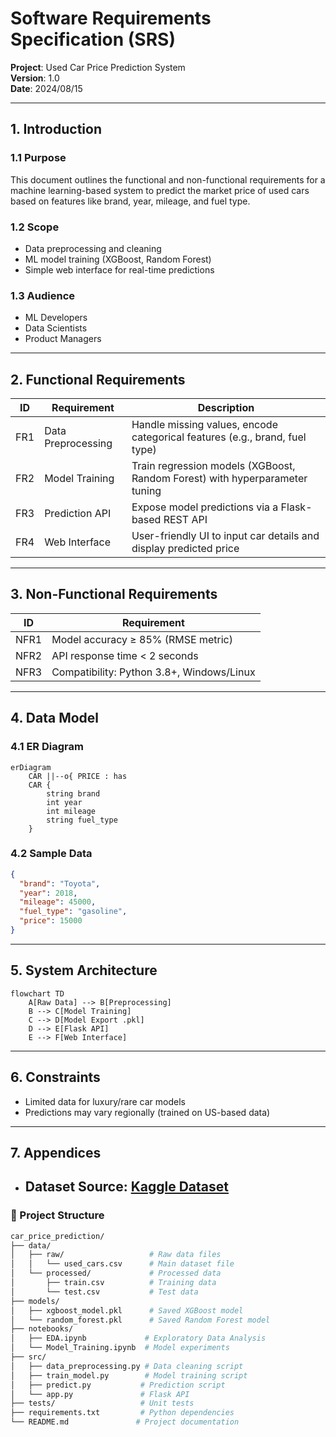 
# **Software Requirements Specification (SRS)**  
**Project**: Used Car Price Prediction System  
**Version**: 1.0  
**Date**: 2024/08/15  

---

## **1. Introduction**  
### **1.1 Purpose**  
This document outlines the functional and non-functional requirements for a machine learning-based system to predict the market price of used cars based on features like brand, year, mileage, and fuel type.  

### **1.2 Scope**  
- Data preprocessing and cleaning  
- ML model training (XGBoost, Random Forest)  
- Simple web interface for real-time predictions  

### **1.3 Audience**  
- ML Developers  
- Data Scientists  
- Product Managers  

---

## **2. Functional Requirements**  
| **ID** | **Requirement** | **Description** |  
|--------|-----------------|-----------------|  
| FR1 | Data Preprocessing | Handle missing values, encode categorical features (e.g., brand, fuel type) |  
| FR2 | Model Training | Train regression models (XGBoost, Random Forest) with hyperparameter tuning |  
| FR3 | Prediction API | Expose model predictions via a Flask-based REST API |  
| FR4 | Web Interface | User-friendly UI to input car details and display predicted price |  

---

## **3. Non-Functional Requirements**  
| **ID** | **Requirement** |  
|--------|-----------------|  
| NFR1 | Model accuracy ≥ 85% (RMSE metric) |  
| NFR2 | API response time < 2 seconds |  
| NFR3 | Compatibility: Python 3.8+, Windows/Linux |  

---

## **4. Data Model**  
### **4.1 ER Diagram**  
```mermaid
erDiagram
    CAR ||--o{ PRICE : has
    CAR {
        string brand
        int year
        int mileage
        string fuel_type
    }
```

### **4.2 Sample Data**  
```json
{
  "brand": "Toyota",
  "year": 2018,
  "mileage": 45000,
  "fuel_type": "gasoline",
  "price": 15000
}
```

---

## **5. System Architecture**  
```mermaid
flowchart TD
    A[Raw Data] --> B[Preprocessing]
    B --> C[Model Training]
    C --> D[Model Export .pkl]
    D --> E[Flask API]
    E --> F[Web Interface]
```

---

## **6. Constraints**  
- Limited data for luxury/rare car models  
- Predictions may vary regionally (trained on US-based data)  

---

## **7. Appendices**  
- **Dataset Source**: [Kaggle Dataset](https://www.kaggle.com/datasets/austinreese/craigslist-carstrucks-data)
  ---

### **📂 Project Structure**
```bash
car_price_prediction/
├── data/
│   ├── raw/                   # Raw data files
│   │   └── used_cars.csv      # Main dataset file
│   └── processed/             # Processed data
│       ├── train.csv          # Training data
│       └── test.csv           # Test data
├── models/
│   ├── xgboost_model.pkl      # Saved XGBoost model
│   └── random_forest.pkl      # Saved Random Forest model
├── notebooks/
│   ├── EDA.ipynb             # Exploratory Data Analysis
│   └── Model_Training.ipynb  # Model experiments
├── src/
│   ├── data_preprocessing.py # Data cleaning script
│   ├── train_model.py        # Model training script
│   ├── predict.py           # Prediction script
│   └── app.py               # Flask API
├── tests/                   # Unit tests
├── requirements.txt         # Python dependencies
└── README.md               # Project documentation
```




